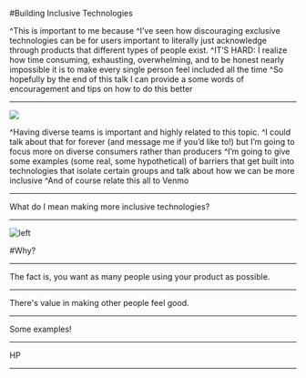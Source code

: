 #Building Inclusive Technologies

^This is important to me because 
^I’ve seen how discouraging exclusive technologies can be for users
important to literally just acknowledge through products that different types of people exist.
^IT’S HARD: I realize how time consuming, exhausting, overwhelming, and to be honest nearly impossible it is to make every single person feel included all the time
^So hopefully by the end of this talk I can provide a some words of encouragement and tips on how to do this better

---

![](http://www.thelostogle.com/wp-content/uploads/2012/10/diversity-500x466.jpg)

^Having diverse teams is important and highly related to this topic. 
^I could talk about that for forever (and message me if you’d like to!) but I’m going to focus more on diverse consumers rather than producers
^I’m going to give some examples (some real, some hypothetical) of barriers that get built into technologies that isolate certain groups and talk about how we can be more inclusive
^And of course relate this all to Venmo

---

What do I mean making more inclusive technologies?

---

![left](http://cdn.shopify.com/s/files/1/0237/1363/products/front_6b56605d-bf49-4238-a033-25671d0d6329.jpg?v=1402914705)

#Why?

---

The fact is, you want as many people using your product as possible. 

---

There's value in making other people feel good.

---

Some examples!

---

HP

---

